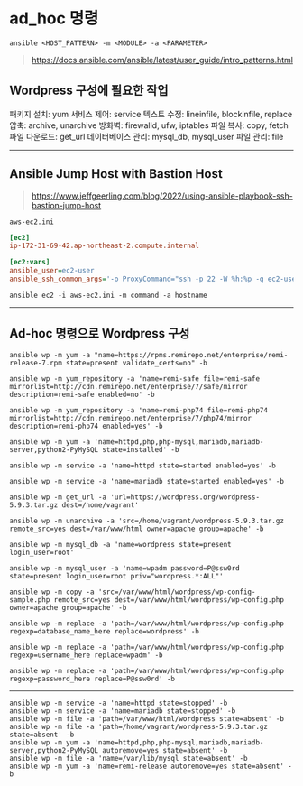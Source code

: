 # ad_hoc 명령

```
ansible <HOST_PATTERN> -m <MODULE> -a <PARAMETER>
```

> https://docs.ansible.com/ansible/latest/user_guide/intro_patterns.html

## Wordpress 구성에 필요한 작업
패키지 설치: yum
서비스 제어: service
텍스트 수정: lineinfile, blockinfile, replace
압축: archive, unarchive
방화벽: firewalld, ufw, iptables
파일 복사: copy, fetch
파일 다운로드: get_url
데이터베이스 관리: mysql_db, mysql_user
파일 관리: file

---

## Ansible Jump Host with Bastion Host
> https://www.jeffgeerling.com/blog/2022/using-ansible-playbook-ssh-bastion-jump-host

`aws-ec2.ini`
```ini
[ec2]
ip-172-31-69-42.ap-northeast-2.compute.internal

[ec2:vars]
ansible_user=ec2-user
ansible_ssh_common_args='-o ProxyCommand="ssh -p 22 -W %h:%p -q ec2-user@3.36.67.173"'
```

```
ansible ec2 -i aws-ec2.ini -m command -a hostname
```

---

## Ad-hoc 명령으로 Wordpress 구성

```
ansible wp -m yum -a "name=https://rpms.remirepo.net/enterprise/remi-release-7.rpm state=present validate_certs=no" -b
```

```
ansible wp -m yum_repository -a 'name=remi-safe file=remi-safe mirrorlist=http://cdn.remirepo.net/enterprise/7/safe/mirror description=remi-safe enabled=no' -b
```

```
ansible wp -m yum_repository -a 'name=remi-php74 file=remi-php74 mirrorlist=http://cdn.remirepo.net/enterprise/7/php74/mirror description=remi-php74 enabled=yes' -b
```

```
ansible wp -m yum -a 'name=httpd,php,php-mysql,mariadb,mariadb-server,python2-PyMySQL state=installed' -b
```

```
ansible wp -m service -a 'name=httpd state=started enabled=yes' -b
```

```
ansible wp -m service -a 'name=mariadb state=started enabled=yes' -b
```

```
ansible wp -m get_url -a 'url=https://wordpress.org/wordpress-5.9.3.tar.gz dest=/home/vagrant'
```

```
ansible wp -m unarchive -a 'src=/home/vagrant/wordpress-5.9.3.tar.gz remote_src=yes dest=/var/www/html owner=apache group=apache' -b
```

```
ansible wp -m mysql_db -a 'name=wordpress state=present login_user=root'
```

```
ansible wp -m mysql_user -a 'name=wpadm password=P@ssw0rd state=present login_user=root priv="wordpress.*:ALL"'
```

```
ansible wp -m copy -a 'src=/var/www/html/wordpress/wp-config-sample.php remote_src=yes dest=/var/www/html/wordpress/wp-config.php owner=apache group=apache' -b
```

```
ansible wp -m replace -a 'path=/var/www/html/wordpress/wp-config.php regexp=database_name_here replace=wordpress' -b
```

```
ansible wp -m replace -a 'path=/var/www/html/wordpress/wp-config.php regexp=username_here replace=wpadm' -b
```

```
ansible wp -m replace -a 'path=/var/www/html/wordpress/wp-config.php regexp=password_here replace=P@ssw0rd' -b
```

---

```
ansible wp -m service -a 'name=httpd state=stopped' -b
ansible wp -m service -a 'name=mariadb state=stopped' -b
ansible wp -m file -a 'path=/var/www/html/wordpress state=absent' -b
ansible wp -m file -a 'path=/home/vagrant/wordpress-5.9.3.tar.gz state=absent' -b
ansible wp -m yum -a 'name=httpd,php,php-mysql,mariadb,mariadb-server,python2-PyMySQL autoremove=yes state=absent' -b
ansible wp -m file -a 'name=/var/lib/mysql state=absent' -b
ansible wp -m yum -a 'name=remi-release autoremove=yes state=absent' -b
```
